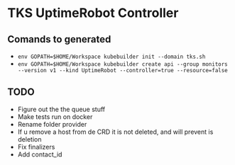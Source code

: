# TKS UptimeRobot Controller 

## Comands to generated

- `env GOPATH=$HOME/Workspace kubebuilder init --domain tks.sh`
- `env GOPATH=$HOME/Workspace kubebuilder create api --group monitors --version v1 --kind UptimeRobot --controller=true --resource=false`

## TODO

- Figure out the the queue stuff
- Make tests run on docker
- Rename folder provider
- If u remove a host from de CRD it is not deleted, and will prevent is deletion
- Fix finalizers
- Add contact_id
